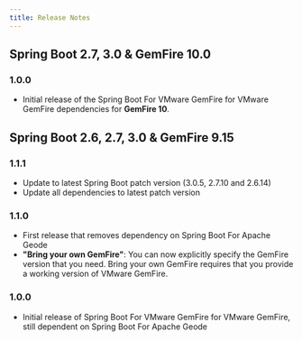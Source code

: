 ```yaml
---
title: Release Notes
---
```


## Spring Boot 2.7, 3.0 & GemFire 10.0

### 1.0.0
* Initial release of the Spring Boot For VMware GemFire for VMware GemFire dependencies for **GemFire 10**. 


## Spring Boot 2.6, 2.7, 3.0 & GemFire 9.15

### 1.1.1

* Update to latest Spring Boot patch version (3.0.5, 2.7.10 and 2.6.14)
* Update all dependencies to latest patch version

### 1.1.0

* First release that removes dependency on Spring Boot For Apache Geode
* **"Bring your own GemFire"**:  You can now explicitly specify the GemFire version that you need. Bring your own GemFire requires that you provide a working version of VMware GemFire.

### 1.0.0
* Initial release of Spring Boot For VMware GemFire for VMware GemFire, still dependent on Spring Boot For Apache Geode

